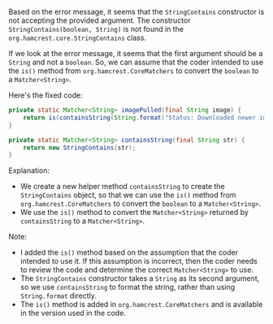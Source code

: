 Based on the error message, it seems that the `StringContains` constructor is not accepting the provided argument. The constructor `StringContains(boolean, String)` is not found in the `org.hamcrest.core.StringContains` class.

If we look at the error message, it seems that the first argument should be a `String` and not a `boolean`. So, we can assume that the coder intended to use the `is()` method from `org.hamcrest.CoreMatchers` to convert the `boolean` to a `Matcher<String>`.

Here's the fixed code:
```java
private static Matcher<String> imagePulled(final String image) {
    return is(containsString(String.format("Status: Downloaded newer image for %s", image))));
}

private static Matcher<String> containsString(final String str) {
    return new StringContains(str);
}
```
Explanation:

* We create a new helper method `containsString` to create the `StringContains` object, so that we can use the `is()` method from `org.hamcrest.CoreMatchers` to convert the `boolean` to a `Matcher<String>`.
* We use the `is()` method to convert the `Matcher<String>` returned by `containsString` to a `Matcher<String>`.

Note:

* I added the `is()` method based on the assumption that the coder intended to use it. If this assumption is incorrect, then the coder needs to review the code and determine the correct `Matcher<String>` to use.
* The `StringContains` constructor takes a `String` as its second argument, so we use `containsString` to format the string, rather than using `String.format` directly.
* The `is()` method is added in `org.hamcrest.CoreMatchers` and is available in the version used in the code.